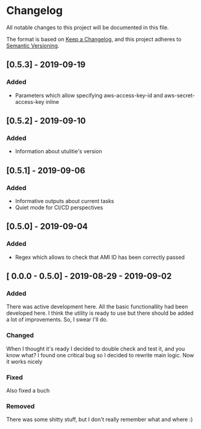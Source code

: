 # Changelog
All notable changes to this project will be documented in this file.

The format is based on [Keep a Changelog](https://keepachangelog.com/en/1.0.0/),
and this project adheres to [Semantic Versioning](https://semver.org/spec/v2.0.0.html).

## [0.5.3] - 2019-09-19
### Added 
- Parameters which allow specifying aws-access-key-id and aws-secret-access-key inline

## [0.5.2] - 2019-09-10
### Added
- Information about utulitie's version

## [0.5.1] - 2019-09-06
### Added
- Informative outputs about current tasks
- Quiet mode for CI/CD perspectives

## [0.5.0] - 2019-09-04
### Added
- Regex which allows to check that AMI ID has been correctly passed

## [ 0.0.0 - 0.5.0] - 2019-08-29 - 2019-09-02
### Added
There was active development here. All the basic functionallity had been developed here.
I think the utility is ready to use but there should be added a lot of improvements. So, I swear I'll do. 
### Changed
When I thought it's ready I decided to double check and test it, and you know what? I found one critical bug so I decided to rewrite main logic. Now it works nicely
### Fixed
Also fixed a buch
### Removed
There was some shitty stuff, but I don't really remember what and where :)